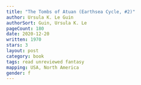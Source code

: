 ```yaml
---
title: "The Tombs of Atuan (Earthsea Cycle, #2)"
author: Ursula K. Le Guin
authorSort: Guin, Ursula K. Le
pageCount: 180
date: 2020-12-20
written: 1970
stars: 3
layout: post
category: book
tags: read unreviewed fantasy
mapping: USA, North America
gender: f
---
```

